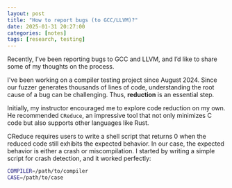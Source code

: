 ```yaml
---
layout: post
title: "How to report bugs (to GCC/LLVM)?"
date: 2025-01-31 20:27:00
categories: [notes]
tags: [research, testing]
---
```


Recently, I've been reporting bugs to GCC and LLVM, and I’d like to share some of my thoughts on the process. 

<!--more-->

I've been working on a compiler testing project since August 2024.
Since our fuzzer generates thousands of lines of code, understanding the root cause of a bug can be challenging. 
Thus, **reduction** is an essential step. 

Initially, my instructor encouraged me to explore code reduction on my own. He recommended `CReduce`, an impressive tool that not only minimizes C code but also supports other languages like Rust. 

CReduce requires users to write a shell script that returns 0 when the reduced code still exhibits the expected behavior. 
In our case, the expected behavior is either a crash or miscompilation. I started by writing a simple script for crash detection, and it worked perfectly:

```sh
COMPILER=/path/to/compiler
CASE=/path/to/case
```
